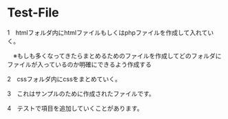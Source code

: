 # Test-File

1　htmlフォルダ内にhtmlファイルもしくはphpファイルを作成して入れていく。

　※もしも多くなってきたらまとめるためのファイルを作成してどのフォルダにファイルが入っているのか明確にできるよう作成する
 
2　cssフォルダ内にcssをまとめていく。

3　これはサンプルのために作成されたファイルです。

4　テストで項目を追加していくことがあります。
